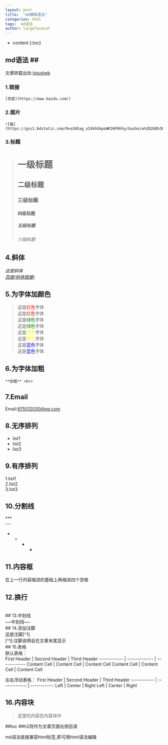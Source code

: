 ```yaml
---
layout: post
title:  "md模板语法"
categories: html
tags:  md语法 
author: largefacecat
---
```


* content
{:toc}
## md语法 ##<br>
文章转载出处:[lotuslwb](https://www.jianshu.com/p/436caf91dd06)
### 1.链接 <br>
	[百度](https://www.baidu.com/)
### 2.图片 <br>
	![猫](https://gss1.bdstatic.com/9vo3dSag_xI4khGkpoWK1HF6hhy/baike/w%3D268%3Bg%3D0/sign=e88ee8c0cd5c1038247ec9c48a2af42e/0eb30f2442a7d933c94b0ca9a64bd11372f0010c.jpg)
### 3.标题 <br>
>	# 一级标题 <br>
>	## 二级标题 <br>
>	### 三级标题 <br>
>	#### 四级标题 <br>
>	##### 五级标题 <br>
>	###### 六级标题 <br>
## 4.斜体<br>
  *这是斜体* <br>
  *[百度(斜体链接)](https://www.baidu.com/)* <br>
## 5.为字体加颜色<br>
>  这是<label style="color:red">红色</label>字体 <br>
这是<label style="color:red">红色</label>字体 <br>
>  这是<label style="color:green">绿色</label>字体 <br>
这是<label style="color:green">绿色</label>字体 <br>
>  这是<label style="color:yellow">黄色</label>字体 <br>
这是<label style="color:yellow">黄色</label>字体 <br>
>  这是<label style="color:blue">蓝色</label>字体 <br>
这是<label style="color:blue">蓝色</label>字体 <br>
## 6.为字体加粗<br>
	**加粗** <br>
## 7.Email<br>
   Email:<975512030@qq.com> <br>
## 8.无序排列<br>
  * list1 <br>
  * list2 <br>
  * list3 <br>
## 9.有序排列<br>
  1.list1 <br>
  2.list2 <br>
  3.list3 <br>
## 10.分割线<br>
  *** <br>
  --- <br>
  - - - -  <br>
## 11.内容框<br>
  在上一行内容缩进的基础上再缩进四个空格 <br>
      
## 12.换行<br>
  <br>
## 13.中划线<br>
  ~~中划线~~ <br>
## 14.添加注脚<br>
  这是注脚[^1] <br>
  [^1]:注脚说明会在文章末尾显示 <br>
## 15.表格<br>
默认表格：<br>
First Header | Second Header | Third Header
------------ | ------------- | ------------
Content Cell | Content Cell  | Content Cell
Content Cell | Content Cell  | Content Cell

左右浮动表格：
First Header | Second Header | Third Header
:----------- | :-----------: | -----------:
Left         | Center        | Right
Left         | Center        | Right
## 16.内容块<br>
> 这里的内容在内容块中


##toc 
##h2将作为文章页面右侧目录

md语法直接兼容html标签,即可用html语法编辑






